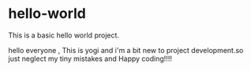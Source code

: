 # hello-world
This is a basic hello world project.

hello everyone , This is yogi and i'm a bit new to project development.so just neglect my tiny mistakes and Happy coding!!!!

